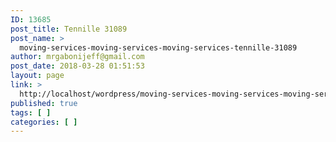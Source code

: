 ```yaml
---
ID: 13685
post_title: Tennille 31089
post_name: >
  moving-services-moving-services-moving-services-tennille-31089
author: mrgabonijeff@gmail.com
post_date: 2018-03-28 01:51:53
layout: page
link: >
  http://localhost/wordpress/moving-services-moving-services-moving-services-tennille-31089/
published: true
tags: [ ]
categories: [ ]
---
```

